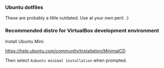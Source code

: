 ### Ubuntu dotfiles

These are probably a little outdated. Use at your own peril. :)

### Recommended distro for VirtualBox development environment

Install Ubuntu Mini:

https://help.ubuntu.com/community/Installation/MinimalCD

Then select `Xubuntu minimal installation` when prompted.
